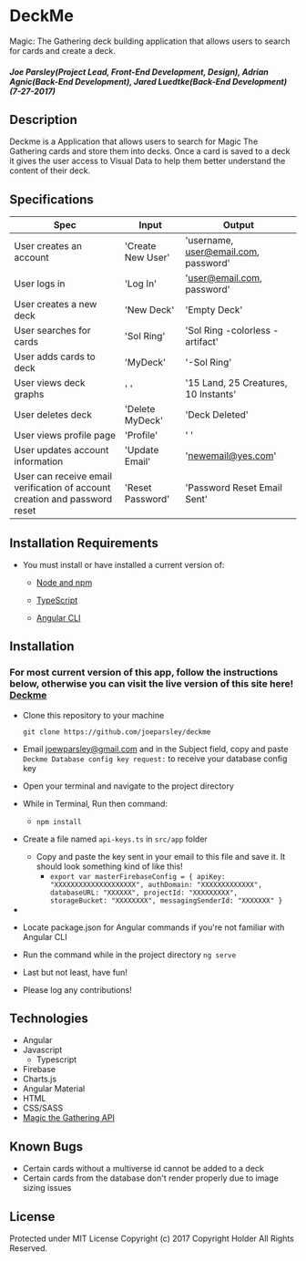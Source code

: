 # DeckMe
  Magic: The Gathering deck building application that allows users to search for cards and create a deck.

##### Joe Parsley(Project Lead, Front-End Development, Design), Adrian Agnic(Back-End Development), Jared Luedtke(Back-End Development)  (7-27-2017)

## Description
  Deckme is a Application that allows users to search for Magic The Gathering cards and store them into decks. Once a card is saved to a deck it gives the user access to Visual Data to help them better understand the content of their deck.

## Specifications
Spec | Input | Output
--- | --- | ---
User creates an account | 'Create New User' | 'username, user@email.com, password'
User logs in | 'Log In' | 'user@email.com, password'
User creates a new deck | 'New Deck' | 'Empty Deck'
User searches for cards | 'Sol Ring' | 'Sol Ring -colorless -artifact'
User adds cards to deck | 'MyDeck' | '-Sol Ring'
User views deck graphs | ' ' | '15 Land, 25 Creatures, 10 Instants'
User deletes deck | 'Delete MyDeck' | 'Deck Deleted'
User views profile page | 'Profile' | ' '
User updates account information | 'Update Email' | 'newemail@yes.com'
User can receive email verification of account creation and password reset | 'Reset Password' | 'Password Reset Email Sent'

## Installation Requirements

* You must install or have installed a current version of:

  * [Node and npm](https://nodejs.org/en/)

  * [TypeScript](https://www.typescriptlang.org/#download-links)

  * [Angular CLI](https://github.com/angular/angular-cli)


## Installation
### For most current version of this app, follow the instructions below, otherwise you can visit the live version of this site here! [Deckme](https://deckme.me/)
* Clone this repository to your machine

  `git clone https://github.com/joeparsley/deckme`
* Email joewparsley@gmail.com and in the Subject field, copy and paste `Deckme Database config key request:` to receive your database config key
* Open your terminal and navigate to the project directory
* While in Terminal, Run then command:
  * `npm install`

* Create a file named `api-keys.ts` in `src/app` folder
  * Copy and paste the key sent in your email to this file and save it. It should look something kind of like this!
    * `export var masterFirebaseConfig = {
  apiKey: "XXXXXXXXXXXXXXXXXXXX",
  authDomain: "XXXXXXXXXXXXX",
  databaseURL: "XXXXXX",
  projectId: "XXXXXXXXX",
  storageBucket: "XXXXXXXX",
  messagingSenderId: "XXXXXXX"
}`
*  
* Locate package.json for Angular commands if you're not familiar with Angular CLI
* Run the command while in the project directory `ng serve`
* Last but not least, have fun!
* Please log any contributions!

## Technologies
* Angular
* Javascript
  * Typescript
* Firebase
* Charts.js
* Angular Material
* HTML
* CSS/SASS
* [Magic the Gathering API](https://magicthegathering.io/)

## Known Bugs
  * Certain cards without a multiverse id cannot be added to a deck
  * Certain cards from the database don't render properly due to image sizing issues

## License
  Protected under MIT License
  Copyright (c) 2017 Copyright Holder All Rights Reserved.
